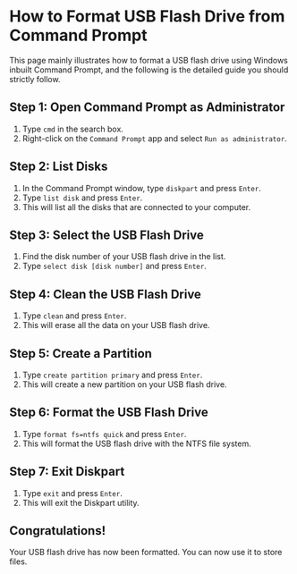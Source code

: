 # How to Format USB Flash Drive from Command Prompt

This page mainly illustrates how to format a USB flash drive using Windows inbuilt Command Prompt, and the following is the detailed guide you should strictly follow.

## Step 1: Open Command Prompt as Administrator

1. Type `cmd` in the search box.
2. Right-click on the `Command Prompt` app and select `Run as administrator`.

## Step 2: List Disks

1. In the Command Prompt window, type `diskpart` and press `Enter`.
2. Type `list disk` and press `Enter`.
3. This will list all the disks that are connected to your computer.

## Step 3: Select the USB Flash Drive

1. Find the disk number of your USB flash drive in the list.
2. Type `select disk [disk number]` and press `Enter`.

## Step 4: Clean the USB Flash Drive

1. Type `clean` and press `Enter`.
2. This will erase all the data on your USB flash drive.

## Step 5: Create a Partition

1. Type `create partition primary` and press `Enter`.
2. This will create a new partition on your USB flash drive.

## Step 6: Format the USB Flash Drive

1. Type `format fs=ntfs quick` and press `Enter`.
2. This will format the USB flash drive with the NTFS file system.

## Step 7: Exit Diskpart

1. Type `exit` and press `Enter`.
2. This will exit the Diskpart utility.

## Congratulations!

Your USB flash drive has now been formatted. You can now use it to store files.
